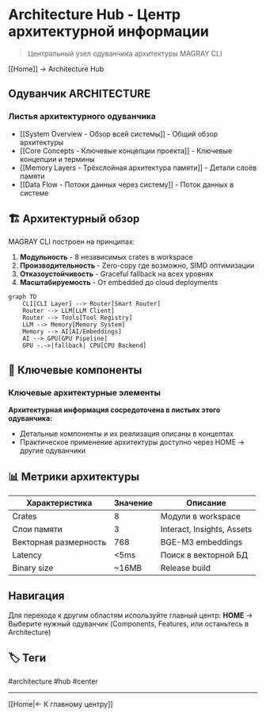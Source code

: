# Architecture Hub - Центр архитектурной информации

> Центральный узел одуванчика архитектуры MAGRAY CLI

[[Home]] → Architecture Hub

## Одуванчик ARCHITECTURE

### Листья архитектурного одуванчика

- [[System Overview - Обзор всей системы]] - Общий обзор архитектуры
- [[Core Concepts - Ключевые концепции проекта]] - Ключевые концепции и термины  
- [[Memory Layers - Трёхслойная архитектура памяти]] - Детали слоёв памяти
- [[Data Flow - Потоки данных через систему]] - Поток данных в системе

## 🏗️ Архитектурный обзор

MAGRAY CLI построен на принципах:

1. **Модульность** - 8 независимых crates в workspace
2. **Производительность** - Zero-copy где возможно, SIMD оптимизации
3. **Отказоустойчивость** - Graceful fallback на всех уровнях
4. **Масштабируемость** - От embedded до cloud deployments

```mermaid
graph TD
    CLI[CLI Layer] --> Router[Smart Router]
    Router --> LLM[LLM Client]
    Router --> Tools[Tool Registry]
    LLM --> Memory[Memory System]
    Memory --> AI[AI/Embeddings]
    AI --> GPU[GPU Pipeline]
    GPU -.->|fallback| CPU[CPU Backend]
```

## 🔑 Ключевые компоненты

### Ключевые архитектурные элементы

**Архитектурная информация сосредоточена в листьях этого одуванчика:**
- Детальные компоненты и их реализация описаны в концептах
- Практическое применение архитектуры доступно через HOME → другие одуванчики

## 📊 Метрики архитектуры

| Характеристика | Значение | Описание |
|---------------|----------|----------|
| Crates | 8 | Модули в workspace |
| Слои памяти | 3 | Interact, Insights, Assets |
| Векторная размерность | 768 | BGE-M3 embeddings |
| Latency | <5ms | Поиск в векторной БД |
| Binary size | ~16MB | Release build |

## Навигация

Для перехода к другим областям используйте главный центр:
**HOME** → Выберите нужный одуванчик (Components, Features, или останьтесь в Architecture)

## 🏷️ Теги

#architecture #hub #center

---
[[Home|← К главному центру]]